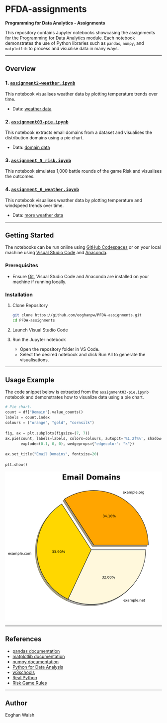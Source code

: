 # PFDA-assignments
**Programming for Data Analytics - Assignments**

This repository contains Jupyter notebooks showcasing the assignments for the Programming for Data Analytics module. Each notebook demonstrates the use of Python libraries such as `pandas`, `numpy`, and `matplotlib` to process and visualise data in many ways.

---

## Overview

### 1. [`assignment2-weather.ipynb`](./assignment2-weather.ipynb)
This notebook visualises weather data by plotting temperature trends over time.
- Data: [weather data](data/weatherreadings1.csv)

### 2. [`assignment03-pie.ipynb`](./assignment03-pie.ipynb)
This notebook extracts email domains from a dataset and visualises the distribution domains using a pie chart.
- Data: [domain data](data/people-1000.csv)

### 3. [`assignment_5_risk.ipynb`](./assignment_5_risk.ipynb)
This notebook simulates 1,000 battle rounds of the game Risk and visualises the outcomes.

### 4. [`assignment_6_weather.ipynb`](./assignment_6_weather.ipynb)
This notebook visualises weather data by plotting temperature and windspeed trends over time.
- Data: [more weather data](https://cli.fusio.net/cli/climate_data/webdata/hly4935.csv)

---

## Getting Started

The notebooks can be run online using [GitHub Codespaces](https://github.com/features/codespaces) or on your local machine using [Visual Studio Code](https://code.visualstudio.com/) and [Anaconda](https://www.anaconda.com/download/success).

### Prerequisites
- Ensure [Git](https://git-scm.com/), Visual Studio Code and Anaconda are installed on your machine if running locally.

### Installation

1. Clone Repository
   ```bash
   git clone https://github.com/eoghanpw/PFDA-assignments.git
   cd PFDA-assignments
   ```

2. Launch Visual Studio Code

3. Run the Jupyter notebook
   - Open the repository folder in VS Code.
   - Select the desired notebook and click Run All to generate the visualisations.

---

## Usage Example

The code snippet below is extracted from the `assignment03-pie.ipynb` notebook and demonstrates how to visualize data using a pie chart.

```python
# Pie chart.
count = df["Domain"].value_counts()
labels = count.index
colours = ("orange", "gold", "cornsilk")

fig, ax = plt.subplots(figsize=(7, 7))
ax.pie(count, labels=labels, colors=colours, autopct='%1.2f%%', shadow=True,
       explode=(0.1, 0, 0), wedgeprops={"edgecolor": "k"})

ax.set_title("Email Domains", fontsize=20)

plt.show()
```
![Image of a pie chart](img/pie.png)

---

## References

- [pandas documentation](https://pandas.pydata.org/docs/)
- [matplotlib documentation](https://matplotlib.org/stable/index.html)
- [numpy documentation](https://numpy.org/doc/stable/)
- [Python for Data Analysis](https://wesmckinney.com/book/)
- [w3schools](https://www.w3schools.com/python/)
- [Real Python](https://realpython.com/)
- [Risk Game Rules](https://www.ultraboardgames.com/risk/game-rules.php)

---

## Author
Eoghan Walsh
